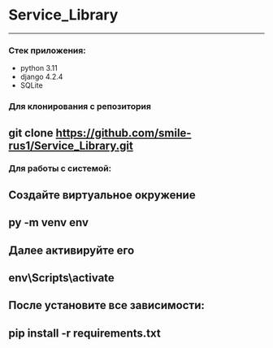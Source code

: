 # Service_Library
---
### Стек приложения:
  * python 3.11
  * django 4.2.4
  * SQLite

### Для клонирования с репозитория
__git clone https://github.com/smile-rus1/Service_Library.git__
---
### Для работы с системой:
Создайте виртуальное окружение
---
py -m venv env
---
Далее активируйте его
---
env\Scripts\activate
---
После установите все зависимости:
---
pip install -r requirements.txt
---
